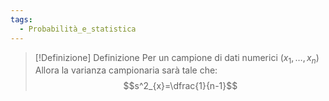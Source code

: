```yaml
---
tags:
  - Probabilità_e_statistica
---
```

>[!Definizione]  Definizione
>Per un campione di dati numerici $(x_{1},\dots,x_{n})$
>Allora la varianza campionaria sarà tale che:
>$$s^2_{x}=\dfrac{1}{n-1}$$